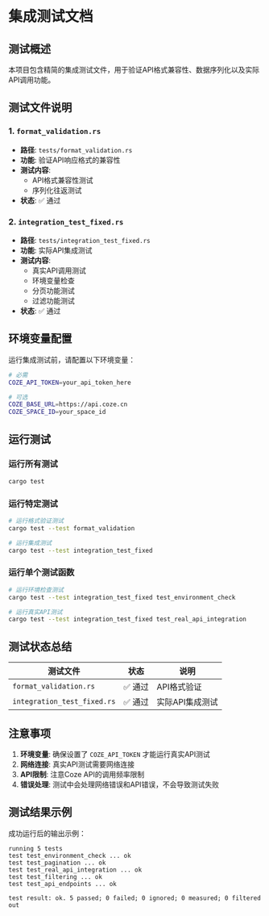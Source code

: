 # 集成测试文档

## 测试概述

本项目包含精简的集成测试文件，用于验证API格式兼容性、数据序列化以及实际API调用功能。

## 测试文件说明

### 1. `format_validation.rs`
- **路径**: `tests/format_validation.rs`
- **功能**: 验证API响应格式的兼容性
- **测试内容**:
  - API格式兼容性测试
  - 序列化往返测试
- **状态**: ✅ 通过

### 2. `integration_test_fixed.rs`
- **路径**: `tests/integration_test_fixed.rs`
- **功能**: 实际API集成测试
- **测试内容**:
  - 真实API调用测试
  - 环境变量检查
  - 分页功能测试
  - 过滤功能测试
- **状态**: ✅ 通过

## 环境变量配置

运行集成测试前，请配置以下环境变量：

```bash
# 必需
COZE_API_TOKEN=your_api_token_here

# 可选
COZE_BASE_URL=https://api.coze.cn
COZE_SPACE_ID=your_space_id
```

## 运行测试

### 运行所有测试
```bash
cargo test
```

### 运行特定测试
```bash
# 运行格式验证测试
cargo test --test format_validation

# 运行集成测试
cargo test --test integration_test_fixed
```

### 运行单个测试函数
```bash
# 运行环境检查测试
cargo test --test integration_test_fixed test_environment_check

# 运行真实API测试
cargo test --test integration_test_fixed test_real_api_integration
```

## 测试状态总结

| 测试文件 | 状态 | 说明 |
|----------|------|------|
| `format_validation.rs` | ✅ 通过 | API格式验证 |
| `integration_test_fixed.rs` | ✅ 通过 | 实际API集成测试 |

## 注意事项

1. **环境变量**: 确保设置了 `COZE_API_TOKEN` 才能运行真实API测试
2. **网络连接**: 真实API测试需要网络连接
3. **API限制**: 注意Coze API的调用频率限制
4. **错误处理**: 测试中会处理网络错误和API错误，不会导致测试失败

## 测试结果示例

成功运行后的输出示例：

```
running 5 tests
test test_environment_check ... ok
test test_pagination ... ok
test test_real_api_integration ... ok
test test_filtering ... ok
test test_api_endpoints ... ok

test result: ok. 5 passed; 0 failed; 0 ignored; 0 measured; 0 filtered out
```